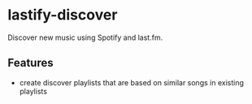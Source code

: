 lastify-discover
================
Discover new music using Spotify and last.fm.

Features
--------
- create discover playlists that are based on similar songs in existing playlists

